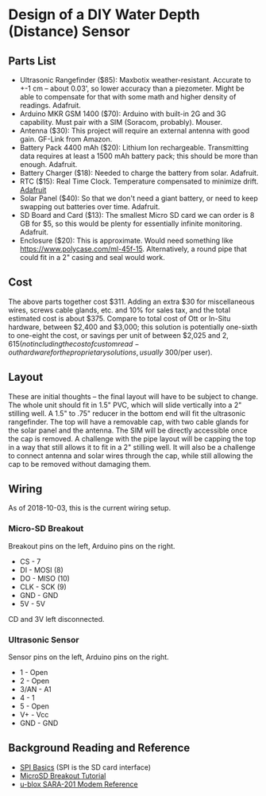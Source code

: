 Design of a DIY Water Depth (Distance) Sensor
=============================================
## Parts List
- Ultrasonic Rangefinder ($85): Maxbotix weather-resistant.  Accurate to +-1 cm – about 0.03', so lower accuracy than a piezometer.  Might be able to compensate for that with some math and higher density of readings.  Adafruit.
- Arduino MKR GSM 1400 ($70): Arduino with built-in 2G and 3G capability.  Must pair with a SIM (Soracom, probably).  Mouser.
- Antenna ($30): This project will require an external antenna with good gain. GF-Link from Amazon.
- Battery Pack 4400 mAh ($20): Lithium Ion rechargeable.  Transmitting data requires at least a 1500 mAh battery pack; this should be more than enough. Adafruit.
- Battery Charger ($18): Needed to charge the battery from solar. Adafruit.
- RTC ($15): Real Time Clock.  Temperature compensated to minimize drift.  [Adafruit](https://www.adafruit.com/product/3013)
- Solar Panel ($40): So that we don't need a giant battery, or need to keep swapping out batteries over time. Adafruit.
- SD Board and Card ($13): The smallest Micro SD card we can order is 8 GB for $5, so this would be plenty for essentially infinite monitoring. Adafruit.
- Enclosure ($20): This is approximate.  Would need something like https://www.polycase.com/ml-45f-15.  Alternatively, a round pipe that could fit in a 2" casing and seal would work.

## Cost
The above parts together cost $311.  Adding an extra $30 for miscellaneous wires, screws cable glands, etc. and 10% for sales tax, and the total estimated cost is about $375.
Compare to total cost of Ott or In-Situ hardware, between $2,400 and $3,000; this solution is potentially one-sixth to one-eight the cost, or savings per unit of between $2,025 and $2,615 (not including the cost of custom read-out hardware for the proprietary solutions, usually ~$300/per user).

## Layout
These are initial thoughts – the final layout will have to be subject to change.
The whole unit should fit in 1.5" PVC, which will slide vertically into a 2" stilling well.  A 1.5" to .75" reducer in the bottom end will fit the ultrasonic rangefinder.  The top will have a removable cap, with two cable glands for the solar panel and the antenna.  The SIM will be directly accessible once the cap is removed.
A challenge with the pipe layout will be capping the top in a way that still allows it to fit in a 2" stilling well.  It will also be a challenge to connect antenna and solar wires through the cap, while still allowing the cap to be removed without damaging them.

## Wiring
As of 2018-10-03, this is the current wiring setup.

### Micro-SD Breakout
Breakout pins on the left, Arduino pins on the right.
- CS - 7
- DI - MOSI (8)
- DO - MISO (10)
- CLK - SCK (9)
- GND - GND
- 5V - 5V

CD and 3V left disconnected.

### Ultrasonic Sensor
Sensor pins on the left, Arduino pins on the right.
- 1 - Open
- 2 - Open
- 3/AN - A1
- 4 - 1
- 5 - Open
- V+ - Vcc
- GND - GND

## Background Reading and Reference
- [SPI Basics](https://learn.sparkfun.com/tutorials/serial-peripheral-interface-spi) (SPI is the SD card interface)
- [MicroSD Breakout Tutorial](https://learn.adafruit.com/adafruit-micro-sd-breakout-board-card-tutorial/arduino-wiring)
- [u-blox SARA-201 Modem Reference](https://www.u-blox.com/sites/default/files/u-blox-CEL_ATCommands_%28UBX-13002752%29.pdf)
